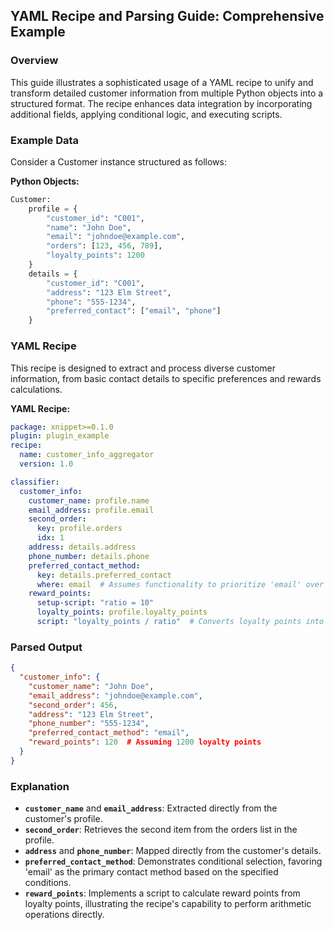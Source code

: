 ## **YAML Recipe and Parsing Guide: Comprehensive Example**

### **Overview**
This guide illustrates a sophisticated usage of a YAML recipe to unify and transform detailed customer information from multiple Python objects into a structured format. The recipe enhances data integration by incorporating additional fields, applying conditional logic, and executing scripts.

### **Example Data**
Consider a Customer instance structured as follows:

**Python Objects:**
```python
Customer:
    profile = {
        "customer_id": "C001",
        "name": "John Doe",
        "email": "johndoe@example.com",
        "orders": [123, 456, 789],
        "loyalty_points": 1200
    }
    details = {
        "customer_id": "C001",
        "address": "123 Elm Street",
        "phone": "555-1234",
        "preferred_contact": ["email", "phone"]
    }
```

### **YAML Recipe**
This recipe is designed to extract and process diverse customer information, from basic contact details to specific preferences and rewards calculations.

**YAML Recipe:**
```yaml
package: xnippet>=0.1.0
plugin: plugin_example
recipe:
  name: customer_info_aggregator
  version: 1.0

classifier:
  customer_info:
    customer_name: profile.name
    email_address: profile.email
    second_order:
      key: profile.orders
      idx: 1
    address: details.address
    phone_number: details.phone
    preferred_contact_method:
      key: details.preferred_contact
      where: email  # Assumes functionality to prioritize 'email' over other contacts
    reward_points:
      setup-script: "ratio = 10"
      loyalty_points: profile.loyalty_points
      script: "loyalty_points / ratio"  # Converts loyalty points into reward points
```

### **Parsed Output**
```json
{
  "customer_info": {
    "customer_name": "John Doe",
    "email_address": "johndoe@example.com",
    "second_order": 456,
    "address": "123 Elm Street",
    "phone_number": "555-1234",
    "preferred_contact_method": "email",
    "reward_points": 120  # Assuming 1200 loyalty points
  }
}
```

### **Explanation**
- **`customer_name`** and **`email_address`**: Extracted directly from the customer's profile.
- **`second_order`**: Retrieves the second item from the orders list in the profile.
- **`address`** and **`phone_number`**: Mapped directly from the customer's details.
- **`preferred_contact_method`**: Demonstrates conditional selection, favoring 'email' as the primary contact method based on the specified conditions.
- **`reward_points`**: Implements a script to calculate reward points from loyalty points, illustrating the recipe's capability to perform arithmetic operations directly.
